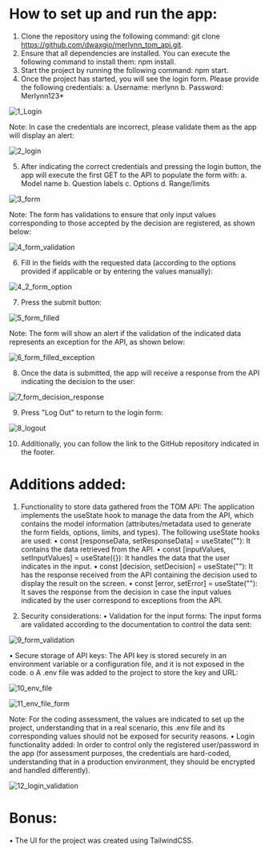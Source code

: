 # How to set up and run the app:

1. Clone the repository using the following command: git clone https://github.com/dwaxgio/merlynn_tom_api.git.
2. Ensure that all dependencies are installed. You can execute the following command to install them: npm install.
3. Start the project by running the following command: npm start.
4. Once the project has started, you will see the login form. Please provide the following credentials:
   a. Username: merlynn
   b. Password: Merlynn123*

![1_Login](./readme_images/1_login.png)

Note: In case the credentials are incorrect, please validate them as the app will display an alert:

![2_login](./readme_images/2_login.png)

5. After indicating the correct credentials and pressing the login button, the app will execute the first GET to the API to populate the form with:
   a. Model name
   b. Question labels
   c. Options
   d. Range/limits

![3_form](./readme_images/3_form.png)

Note: The form has validations to ensure that only input values corresponding to those accepted by the decision are registered, as shown below:

![4_form_validation](./readme_images/4_form_validation.png)

6. Fill in the fields with the requested data (according to the options provided if applicable or by entering the values manually):

![4_2_form_option](./readme_images/4_2_form_option.png)

7. Press the submit button:

![5_form_filled](./readme_images/5_form_filled.png)

Note: The form will show an alert if the validation of the indicated data represents an exception for the API, as shown below:

![6_form_filled_exception](./readme_images/6_form_filled_exception.png)

8. Once the data is submitted, the app will receive a response from the API indicating the decision to the user:

![7_form_decision_response](./readme_images/7_form_decision_response.png)

9. Press "Log Out" to return to the login form:

![8_logout](./readme_images/8_logout.png)

10. Additionally, you can follow the link to the GitHub repository indicated in the footer.

# Additions added:

1. Functionality to store data gathered from the TOM API: The application implements the useState hook to manage the data from the API, which contains the model information (attributes/metadata used to generate the form fields, options, limits, and types). The following useState hooks are used:
   • const [responseData, setResponseData] = useState(""): It contains the data retrieved from the API.
   • const [inputValues, setInputValues] = useState({}): It handles the data that the user indicates in the input.
   • const [decision, setDecision] = useState(""): It has the response received from the API containing the decision used to display the result on the screen.
   • const [error, setError] = useState(""): It saves the response from the decision in case the input values indicated by the user correspond to exceptions from the API.

2. Security considerations:
   • Validation for the input forms: The input forms are validated according to the documentation to control the data sent:

![9_form_validation](./readme_images/9_form_validation.png)

• Secure storage of API keys: The API key is stored securely in an environment variable or a configuration file, and it is not exposed in the code.
o A .env file was added to the project to store the key and URL:

![10_env_file](./readme_images/10_env_file.png)

![11_env_file_form](./readme_images/11_env_file_form.png)

Note: For the coding assessment, the values are indicated to set up the project, understanding that in a real scenario, this .env file and its corresponding values should not be exposed for security reasons.
• Login functionality added: In order to control only the registered user/password in the app (for assessment purposes, the credentials are hard-coded, understanding that in a production environment, they should be encrypted and handled differently).

![12_login_validation](./readme_images/12_login_validation.png)

# Bonus:

• The UI for the project was created using TailwindCSS.
